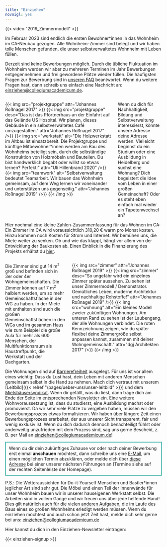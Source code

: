 ```yaml
---
title: "Einziehen"
novoigl: yes
---
```


{{< video "2019_Zimmermodell" >}}

Im Februar 2023 sind endlich die ersten Bewohner\*innen in das Wohnheim im CA-Neubau gezogen. Alle Wohnheim-Zimmer sind belegt und wir haben tolle
Menschen gefunden, die unser selbstverwaltetes Wohnheim mit Leben füllen.

Derzeit sind keine Bewerbungen möglich. Durch die übliche Fluktuation im Wohnheim werden wir aber zu mehreren Terminen im Jahr Bewerbungen entgegennehmen und frei gewordene Plätze wieder füllen.
Die häufigsten Fragen zur Bewerbung sind in [unseren FAQ](/faq) beantwortet.
Wenn du weitere Fragen hast, dann schreib uns einfach eine Nachricht an: einziehen@collegiumacademicum.de.

<!--<div class="progress-wrapperEinzug">
  <progress class="progress is-large is-primary" value="176" max="176"></progress>
  <p class="progress-value has-text-white" style="--progressing: 176;">vergeben</p>
</div>-->
<div class="columns" style="margin-top: 2em;">
    <div class="column">
    {{< img src="projektgruppe" attr="Johannes Roßnagel 2017" >}}
        {{< img src="projektgruppe" desc="Das ist das Pförtnerhaus an der Einfahrt auf das Gelände US Hospital. Wir planen, dieses Gebäude in ein selbstverwaltetes Café umzugestalten." attr="Johannes Roßnagel 2017" />}}
        {{< img src="werkstatt" alt="Die Holzwerkstatt im Altbau ist einsatzbereit. Die Projektgruppe und künftige Mitbewohner*innen werden am Bau des Wohnheims beteiligt sein, durch die selbständige Konstruktion von Holzmöbeln und Bauteilen. Du bist handwerklich begabt oder willst so etwas lernen? Perfekt!" attr="Uli Hillenbrand 2020" />}}
        {{< img src="teamwork" alt="Selbstverwaltung bedeutet Teamarbeit. Wir bauen das Wohnheim gemeinsam, auf dem Weg lernen wir voneinander und unterstützen uns gegenseitig." attr="Johannes Roßnagel 2019" />}}
    {{< /img >}}
    </div>
    <div class="column">
        Wenn du dich für Nachhaltigkeit, Bildung und Selbstverwaltung interessierst, könnte unsere Adresse deine Adresse werden. Vielleicht beginnst du ein Studium oder eine Ausbildung in Heidelberg und suchst eine Wohnung? Dich begeistert die Idee vom Leben in einer großen Gemeinschaft? Oder es steht eben einfach mal wieder ein Tapetenwechsel an?
    </div>
</div>

Hier nochmal eine kleine Zahlen-Zusammenfassung für das Wohnen im CA: Ein Zimmer im CA wird voraussichtlich 310,20 € warm pro Monat kosten. Hinzu kommen noch Kosten für Strom und Internet. Wir bemühen uns, die Miete weiter zu senken. Ob und wie das klappt, hängt vor allem von der Entwicklung der Baukosten ab. Einen Einblick in die Finanzierung des Projekts erhältst du [hier](/finanzierung).

<div class="columns" style="margin-top: 2em;">
    <div class="column">
        Die Zimmer sind gut 14 m<sup>2</sup> groß und befinden sich in 3er oder 4er Wohngemeinschaften. Die Zimmer können auf 7&#160;m<sup>2</sup> halbiert werden, um so mehr Gemeinschaftsfläche in der WG zu haben. In der Miete mit enthalten sind auch die großen Gemeinschaftsflächen in den WGs und im gesamten Haus wie zum Beispiel die große Aula für mehr als 600 Menschen, der Multifunktionsraum als Haustreffpunkt, die Werkstatt und der Dachgarten.
    </div>
    <div class="column">
        {{< img src="zimmer" attr="Johannes Roßnagel 2019" >}}
            {{< img src="zimmer" desc="So ungefähr wird ein einzelnes Zimmer später aussehen. Zu sehen ist unser Zimmermodell / Demonstrator. Gemütliches Leben, moderne Architektur und nachhaltige Rohstoffe!" attr="Johannes Roßnagel 2019" />}}
            {{< img src="wohnung" alt="Ein kleines Modell zweier zukünftigen Wohnungen. Am unteren Rand zu sehen ist der Laubengang, der alle Wohnungen verbindet. Die roten Kennzeichnung zeigen, wie du später flexibel deine Zimmergröße selbst anpassen kannst, zusammen mit deiner Wohngemeinschaft." attr="dgj Architekten 2017" />}}
        {{< /img >}}
    </div>
</div>

Die Wohnungen sind auf <a href="/barrierefreiheit">Barrierefreiheit</a> ausgelegt.
Für uns ist vor allem eines wichtig: Dass du Lust hast, dein Leben mit anderen Menschen gemeinsam selbst in die Hand zu nehmen. Mach dich vertraut mit unserem [Leitbild]({{< relref "/pages/ueber-uns/unser-leitbild" >}}) und dem [Mietshäusersyndikat](https://www.syndikat.org/). Wenn dir gefällt, was du liest, dann <!--bewirb dich gerne auf einen Platz bei uns und / oder -->
trage dich am Ende der Seite im entsprechenden [Newsletter](#einziehen_form) ein.
Eine weitere Wohnvoraussetzung ist, dass du studierst, eine Ausbildung machst oder promovierst.
Da wir sehr viele Plätze zu vergeben haben, müssen wir den Bewerbungsprozess etwas formalisieren. Wir haben über längere Zeit einen Bewerbungsprozess erarbeitet, der aus unserer Sicht transparent, fair und wenig exklusiv ist. Wenn du dich dadurch dennoch benachteiligt fühlst oder anderweitig unzufrieden mit dem Prozess sind, sag uns gerne Bescheid, z. B. per Mail an einziehen@collegiumacademicum.de!

<p style="padding: 10px; border: 2px solid #35ADA4;">
Wenn du dir dein zukünftiges Zuhause vor oder nach deiner Bewerbung erst einmal <b>anschauen</b> möchtest, dann schreibe uns eine <a href="mailto:einziehen@collegiumacademicum.de">E-Mail</a>, um einen möglichen Termin abzuklären, oder melde dich über <a href="mailto:exkursion@collegiumacademicum.de">diese Adresse</a> bei einer unserer nächsten Führungen an (Termine siehe auf der rechten Seitenleiste der Homepage).  
</p>

<!-- So funktioniert die Bewerbung um einen Platz im neuen CA:

<div class="buttons is-centered">
    <a href="{{< relref "/pages/wohnen/bewerbung" >}}" class="button is-medium is-primary">
        <span class="icon">
            <i class="icon-home"></i>
        </span>
        <span>Bewerbungsbogen</span>
    </a>
</div>

1. Du schickst uns deinen ausgefüllten [Bewerbungsbogen]({{< relref "/bewerbung" >}}) zu, nach Möglichkeit auf Deutsch oder auf Englisch. Beachte dabei bitte die maximale Zeichenanzahl.
2. Wir schauen uns die eingehenden Bewerbungen an und sortieren, wen wir zu Auswahltagen einladen. Ein Viertel der Plätze bei den Auswahltagen wird gelost. Je nachdem, wie viele Bewerbungen wir erhalten, kann es auch sein, dass wir dich nicht direkt einladen können, sondern dir Bescheid geben, dass wir dich bei späteren Auswahltagen erneut berücksichtigen.
3. Auswahltage:
Bei einer positiven Rückmeldung auf deine Bewerbung werden wir dir ein paar Termine zur Auswahl mitschicken. Es wird ungefähr jedes zweite Wochenende einen solchen Termin geben. Bitte melde dich dann verbindlich für einen Termin an. Aus Kapazitätsgründen wollen wir maximal doppelt so viele Bewerber\*innen einladen, wie wir Plätze zu vergeben haben.<br>
Ziel der Auswahltage ist es, euch Einblick in verschiedene, für das selbstverwaltete Wohnen maßgebliche, Tätigkeitsbereiche zu geben. Zudem können wir euch dadurch besser kennenlernen und so eine fundierte Entscheidung treffen. Es wird Gruppenphasen geben, zu denen parallel 10-minütige Einzelgespräche stattfinden.<br>
Wir werden während des Tages Notizen machen. Nicht, um euch direkt zu bewerten und in Schubladen zu stecken, sondern um auch im Nachhinein ein Bild von euch zu haben und darüber hinaus unseren eigenen Vorurteilen entgegenzuwirken.
4. Ein paar Tage nach dem Auswahltag werdet ihr von uns eine Rückmeldung erhalten. Falls du ausgewählt wurdest, werden wir dich dann über den weiteren Prozess (Mitarbeit in der Bauphase, WG-Findung etc.) informieren. Außerdem würden wir beide, du und wir, dann jeweils eine Absichtserklärung unterschreiben. Das ist nichts rechtlich bindendes (kein Mietvertrag), aber ihr habt schon einmal etwas in der Tasche und wir werden euch euren Platz auch nicht wieder „wegnehmen“. Für uns sind die Absichtserklärungen ebenfalls hilfreich, damit wir sie zum Beispiel unserer Bank vorzeigen können und nicht die Sorge entsteht, wir hätten große Mietausfälle zu befürchten. -->

P.S.: Die Wetteraussichten für Do-it-Yourself Menschen und Bastler*innen jeglicher Art sind sehr gut. Die Möbel und einen Teil der Innenwände für unser Wohnheim bauen wir in unserer hauseigenen Werkstatt selbst. Die Arbeiten sind in vollem Gange und wir freuen uns über jede helfende Hand! Dies gilt natürlich auch für die vielen [anderen Aufgaben](/mach-mit), die im Laufe des Baus eines so großen Wohnheims erledigt werden müssen. Wenn du einziehen möchtest und auch schon jetzt Zeit hast, melde dich sehr gerne bei uns: [einziehen@collegiumacademicum.de](mailto:einziehen@collegiumacademicum.de)

<p>Hier kannst du dich in den Einziehen-Newsletter eintragen:</p>

{{< einziehen-signup >}}
